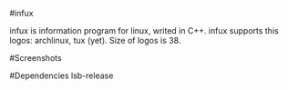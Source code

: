 #infux

infux is information program for linux, writed in C++.
infux supports this logos: archlinux, tux (yet).
Size of logos is 38.

#Screenshots


#Dependencies
lsb-release


